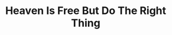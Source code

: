 ---
title: "Heaven Is Free But Do The Right Thing"
url: /accra/heaven-is-free-but-do-the-right-thing/
shop: kiosk
---